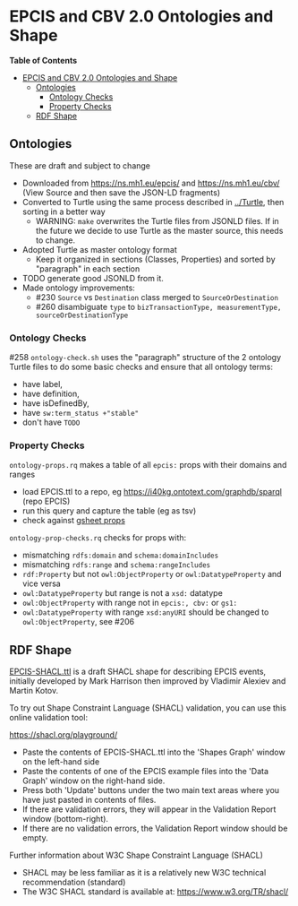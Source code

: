 # EPCIS and CBV 2.0 Ontologies and Shape

<!-- markdown-toc start - Don't edit this section. Run M-x markdown-toc-refresh-toc -->
**Table of Contents**

- [EPCIS and CBV 2.0 Ontologies and Shape](#epcis-and-cbv-20-ontologies-and-shape)
    - [Ontologies](#ontologies)
        - [Ontology Checks](#ontology-checks)
        - [Property Checks](#property-checks)
    - [RDF Shape](#rdf-shape)

<!-- markdown-toc end -->

## Ontologies

These are draft and subject to change

- Downloaded from https://ns.mh1.eu/epcis/ and https://ns.mh1.eu/cbv/ (View Source and then save the JSON-LD fragments)
- Converted to Turtle using the same process described in [../Turtle](../Turtle), then sorting in a better way
  - WARNING: `make` overwrites the Turtle files from JSONLD files. 
    If in the future we decide to use Turtle as the master source, this needs to change.
- Adopted Turtle as master ontology format
  - Keep it organized in sections (Classes, Properties) and sorted by "paragraph" in each section
- TODO generate good JSONLD from it.
- Made ontology improvements:
  - #230 `Source` vs `Destination` class merged to `SourceOrDestination`
  - #260 disambiguate `type` to `bizTransactionType, measurementType, sourceOrDestinationType`

### Ontology Checks

#258
`ontology-check.sh` uses the "paragraph" structure of the 2 ontology Turtle files to do some basic checks and ensure that all ontology terms:
- have label,
- have definition,
- have isDefinedBy, 
- have `sw:term_status +"stable"`
- don't have `TODO`

### Property Checks

`ontology-props.rq` makes a table of all `epcis:` props with their domains and ranges

- load EPCIS.ttl to a repo, eg https://i40kg.ontotext.com/graphdb/sparql (repo EPCIS)
- run this query and capture the table (eg as tsv)
- check against [gsheet props](https://docs.google.com/spreadsheets/d/19lseUd1kHiz48VNtrHXy6kafLTlNzS1GsaYiBqdT4UA/edit#gid=606879607)

`ontology-prop-checks.rq` checks for props with:

- mismatching `rdfs:domain` and `schema:domainIncludes`
- mismatching `rdfs:range` and `schema:rangeIncludes`
- `rdf:Property` but not `owl:ObjectProperty` or `owl:DatatypeProperty` and vice versa
- `owl:DatatypeProperty` but range is not a `xsd:` datatype
- `owl:ObjectProperty` with range not in `epcis:, cbv:` or `gs1:`
- `owl:DatatypeProperty` with range `xsd:anyURI` should be changed to `owl:ObjectProperty`, see #206

## RDF Shape

[EPCIS-SHACL.ttl](EPCIS-SHACL.ttl) is a draft SHACL shape for describing EPCIS events, initially developed by Mark Harrison then improved by Vladimir Alexiev and Martin Kotov.

To try out Shape Constraint Language (SHACL) validation, you can use this online validation tool:

https://shacl.org/playground/

- Paste the contents of EPCIS-SHACL.ttl into the 'Shapes Graph' window on the left-hand side
- Paste the contents of one of the EPCIS example files into the 'Data Graph' window on the right-hand side.
- Press both 'Update' buttons under the two  main text areas where you have just pasted in contents of files.
- If there are validation errors, they will appear in the Validation Report window (bottom-right).
- If there are no validation errors, the Validation Report window should be empty.

Further information about W3C Shape Constraint Language (SHACL)

- SHACL may be less familiar as it is a relatively new W3C technical recommendation (standard)
- The W3C SHACL standard is available at: https://www.w3.org/TR/shacl/
